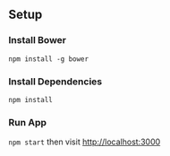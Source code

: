 ## Setup

### Install Bower
`npm install -g bower`

### Install Dependencies

`npm install`

### Run App

`npm start` then visit <http://localhost:3000>
